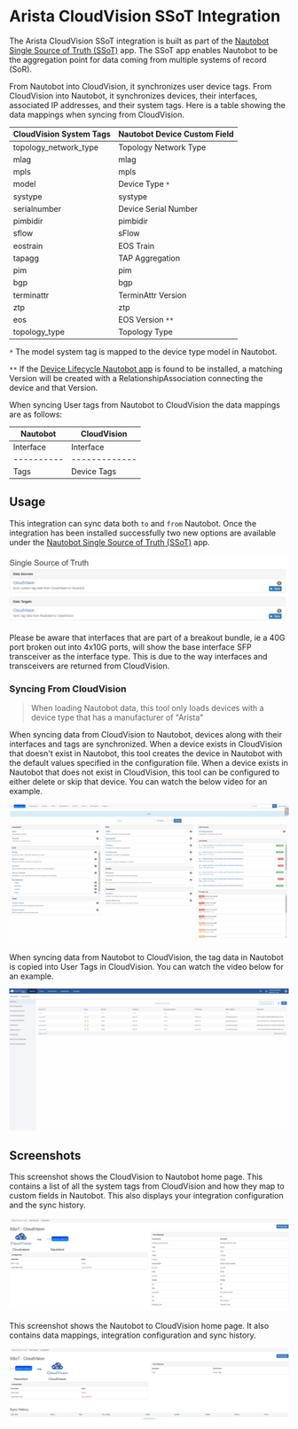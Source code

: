 # Arista CloudVision SSoT Integration

The Arista CloudVision SSoT integration is built as part of the [Nautobot Single Source of Truth (SSoT)](../..tps://github.com/nautobot/nautobot-plugin-ssot) app. The SSoT app enables Nautobot to be the aggregation point for data coming from multiple systems of record (SoR).

From Nautobot into CloudVision, it synchronizes user device tags. From CloudVision into Nautobot, it synchronizes devices, their interfaces, associated IP addresses, and their system tags. Here is a table showing the data mappings when syncing from CloudVision.

| CloudVision System Tags | Nautobot Device Custom Field |
| ----------------------- | ---------------------------- |
| topology_network_type   | Topology Network Type        |
| mlag                    | mlag                         |
| mpls                    | mpls                         |
| model                   | Device Type `*`              |
| systype                 | systype                      |
| serialnumber            | Device Serial Number         |
| pimbidir                | pimbidir                     |
| sflow                   | sFlow                        |
| eostrain                | EOS Train                    |
| tapagg                  | TAP Aggregation              |
| pim                     | pim                          |
| bgp                     | bgp                          |
| terminattr              | TerminAttr Version           |
| ztp                     | ztp                          |
| eos                     | EOS Version `**`             |
| topology_type           | Topology Type                |

`*` The model system tag is mapped to the device type model in Nautobot.

`**` If the [Device Lifecycle Nautobot app](https://github.com/nautobot/nautobot-plugin-device-lifecycle-mgmt) is found to be installed, a matching Version will be created with a RelationshipAssociation connecting the device and that Version.

When syncing User tags from Nautobot to CloudVision the data mappings are as follows:

| Nautobot   | CloudVision   |
| ---------- | ------------- |
| Interface  | Interface     |
| ---------- | ------------- |
| Tags       | Device Tags   |

## Usage

This integration can sync data both `to` and `from` Nautobot. Once the integration has been installed successfully two new options are available under the [Nautobot Single Source of Truth (SSoT)](https://github.com/nautobot/nautobot-plugin-ssot) app.

![Arista Integration](../../images/aristacv-integration.png)

Please be aware that interfaces that are part of a breakout bundle, ie a 40G port broken out into 4x10G ports, will show the base interface SFP transceiver as the interface type. This is due to the way interfaces and transceivers are returned from CloudVision.

### Syncing From CloudVision

> When loading Nautobot data, this tool only loads devices with a device type that has a manufacturer of "Arista"

When syncing data from CloudVision to Nautobot, devices along with their interfaces and tags are synchronized. When a device exists in CloudVision that doesn't exist in Nautobot, this tool creates the device in Nautobot with the default values specified in the configuration file. When a device exists in Nautobot that does not exist in CloudVision, this tool can be configured to either delete or skip that device.
You can watch the below video for an example.

![fromcv_sync](../../images/aristacv-fromcv-sync.gif)

When syncing data from Nautobot to CloudVision, the tag data in Nautobot is copied into User Tags in CloudVision. You can watch the video below for an example.

![tocv_sync](../../images/aristacv-tocv-sync.gif)

## Screenshots

This screenshot shows the CloudVision to Nautobot home page. This contains a list of all the system tags from CloudVision and how they map to custom fields in Nautobot. This also displays your integration configuration and the sync history.

![cv_to_naut](../../images/aristacv-cv-to-naut.png)

This screenshot shows the Nautobot to CloudVision home page. It also contains data mappings, integration configuration and sync history.

![naut_to_cv](../../images/aristacv-naut-to-cv.png)
